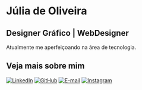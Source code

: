 # Júlia de Oliveira
## Designer Gráfico | WebDesigner
Atualmente me aperfeiçoando na área de tecnologia.


## Veja mais sobre mim


[![LinkedIn](https://img.shields.io/badge/LinkedIn-0077B5?style=for-the-badge&logo=linkedin&logoColor=white)](https://www.linkedin.com/in/oliveirajulia31/)
[![GitHub](https://img.shields.io/badge/GitHub-100000?style=for-the-badge&logo=github&logoColor=white)](https://github.com/oliveirajulia31)
[![E-mail](https://img.shields.io/badge/Email-%23EA4335?style=for-the-badge&logo=gmail&logoColor=white)](mailto:juholiveira.ols@gmail.com)
[![Instagram](https://img.shields.io/badge/Instagram-%833AB4?style=for-the-badge&logo=Instagram&logoColor=white)](https://www.instagram.com/juliadeoliveira.leo/)
